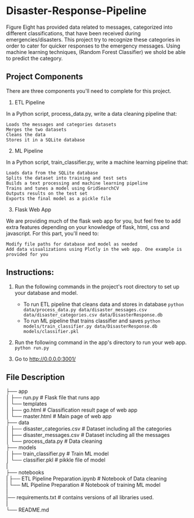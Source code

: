 # Disaster-Response-Pipeline

Figure Eight has provided data related to messages, categorized into different classifications, that have been received during emergencies/disasters. This project try to recognize these categories in order to cater for quicker responses to the emergency messages. Using machine learning techniques, (Random Forest Classifier) we shold be able to predict the category.

## Project Components

There are three components you'll need to complete for this project.
1. ETL Pipeline

In a Python script, process_data.py, write a data cleaning pipeline that:

    Loads the messages and categories datasets
    Merges the two datasets
    Cleans the data
    Stores it in a SQLite database

2. ML Pipeline

In a Python script, train_classifier.py, write a machine learning pipeline that:

    Loads data from the SQLite database
    Splits the dataset into training and test sets
    Builds a text processing and machine learning pipeline
    Trains and tunes a model using GridSearchCV
    Outputs results on the test set
    Exports the final model as a pickle file

3. Flask Web App

We are providing much of the flask web app for you, but feel free to add extra features depending on your knowledge of flask, html, css and javascript. For this part, you'll need to:

    Modify file paths for database and model as needed
    Add data visualizations using Plotly in the web app. One example is provided for you

## Instructions:
1. Run the following commands in the project's root directory to set up your database and model.

    - To run ETL pipeline that cleans data and stores in database
        `python data/process_data.py data/disaster_messages.csv data/disaster_categories.csv data/DisasterResponse.db`
    - To run ML pipeline that trains classifier and saves
        `python models/train_classifier.py data/DisasterResponse.db models/classifier.pkl`

2. Run the following command in the app's directory to run your web app.
    `python run.py`

3. Go to http://0.0.0.0:3001/

## File Description
├── app       
│   ├── run.py                           # Flask file that runs app      
│   └── templates           
│              ├── go.html                      # Classification result page of web app      
│              └── master.html                  # Main page of web app          
├── data                        
│   ├── disaster_categories.csv          # Dataset including all the categories      
│   ├── disaster_messages.csv            # Dataset including all the messages        
│   └── process_data.py                  # Data cleaning         
├── models    
│   ├── train_classifier.py              # Train ML model    
│   └── classifier.pkl                   # pikkle file of model       
|     
├── notebooks      
|   ├── ETL Pipeline Preparation.ipynb   # Notebook of Data cleaning      
|   └── ML Pipeline Preparation          # Notebook of training ML model      
|        
|── requirements.txt                     # contains versions of all libraries used.     
|     
└── README.md
       
